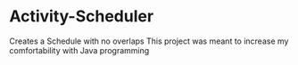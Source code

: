 # Activity-Scheduler
Creates a Schedule with no overlaps
This project was meant to increase my comfortability with Java programming
